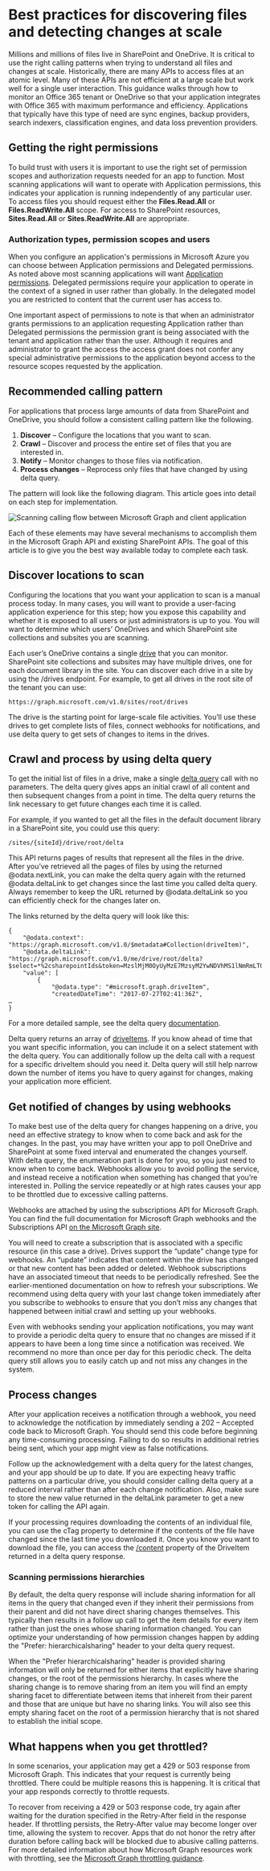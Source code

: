 # Best practices for discovering files and detecting changes at scale
Millions and millions of files live in SharePoint and OneDrive.  It is critical to use the right calling patterns when trying to understand all files and changes at scale. Historically, there are many APIs to access files at an atomic level.  Many of these APIs are not efficient at a large scale but work well for a single user interaction. This guidance walks through how to monitor an Office 365 tenant or OneDrive so that your application integrates with Office 365 with maximum performance and efficiency. Applications that typically have this type of need are sync engines, backup providers, search indexers, classification engines, and data loss prevention providers. 

## Getting the right permissions
To build trust with users it is important to use the right set of permission scopes and authorization requests needed for an app to function.  Most scanning applications will want to operate with Application permissions, this indicates your application is running independently of any particular user.  To access files you should request either the **Files.Read.All** or **Files.ReadWrite.All** scope.  For access to SharePoint resources, **Sites.Read.All** or **Sites.ReadWrite.All** are appropriate.

### Authorization types, permission scopes and users
When you configure an application's permissions in Microsoft Azure you can choose between Application permissions and Delegated permissions.  As noted above most scanning applications will want [Application permissions][].  Delegated permissions require your application to operate in the context of a signed in user rather than globally.  In the delegated model you are restricted to content that the current user has access to.

One important aspect of permissions to note is that when an administrator grants permissions to an application requesting Application rather than Delegated permissions the permission grant is being associated with the tenant and application rather than the user.  Although it requires and administrator to grant the access the access grant does not confer any special administrative permissions to the application beyond access to the resource scopes requested by the application.

## Recommended calling pattern
For applications that process large amounts of data from SharePoint and OneDrive, you should follow a consistent calling pattern like the following.
1.	**Discover** – Configure the locations that you want to scan. 
2.	**Crawl** – Discover and process the entire set of files that you are interested in.
3.	**Notify** – Monitor changes to those files via notification.
4.	**Process changes** – Reprocess only files that have changed by using delta query.

The pattern will look like the following diagram.  This article goes into detail on each step for implementation.

![Scanning calling flow between Microsoft Graph and client application](../../media/ScanProcessFlow.png)

Each of these elements may have several mechanisms to accomplish them in the Microsoft Graph API and existing SharePoint APIs.  The goal of this article is to give you the best way available today to complete each task.

## Discover locations to scan

Configuring the locations that you want your application to scan is a manual process today.  In many cases, you will want to provide a user-facing application experience for this step; how you expose this capability and whether it is exposed to all users or just administrators is up to you.  You will want to determine which users’ OneDrives and which SharePoint site collections and subsites you are scanning.

Each user’s OneDrive contains a single [drive][] that you can monitor.  SharePoint site collections and subsites may have multiple drives, one for each document library in the site.  You can discover each drive in a site by using the /drives endpoint.  For example, to get all drives in the root site of the tenant you can use:

```
https://graph.microsoft.com/v1.0/sites/root/drives
```

The drive is the starting point for large-scale file activities.  You’ll use these drives to get complete lists of files, connect webhooks for notifications, and use delta query to get sets of changes to items in the drives.

## Crawl and process by using delta query

To get the initial list of files in a drive, make a single [delta query][] call with no parameters.  The delta query gives apps an initial crawl of all content and then subsequent changes from a point in time.  The delta query returns the link necessary to get future changes each time it is called.

For example, if you wanted to get all the files in the default document library in a SharePoint site, you could use this query:

```
/sites/{siteId}/drive/root/delta
```

This API returns pages of results that represent all the files in the drive.  After you’ve retrieved all the pages of files by using the returned @odata.nextLink, you can make the delta query again with the returned @odata.deltaLink to get changes since the last time you called delta query.  Always remember to keep the URL returned by @odata.deltaLink so you can efficiently check for the changes later on.

The links returned by the delta query will look like this:

```
{
    "@odata.context": "https://graph.microsoft.com/v1.0/$metadata#Collection(driveItem)",
    "@odata.deltaLink": "https://graph.microsoft.com/v1.0/me/drive/root/delta?$select=*%2csharepointIds&token=MzslMjM0OyUyMzE7MzsyM2YwNDVhMS1lNmRmLTQ1N2MtOGQ5NS1hNmViZDVmZWRhNWQ7NjM2NzExNzY2MzIxMDcwMDAwOzE5ODAzMzU5ODslMjM7JTIzOyUyMzQ",
    "value": [
        {
            "@odata.type": "#microsoft.graph.driveItem",
            "createdDateTime": "2017-07-27T02:41:36Z",
…
}
```

For a more detailed sample, see the delta query [documentation][].

Delta query returns an array of [driveItems][].  If you know ahead of time that you want specific information, you can include it on a select statement with the delta query.  You can additionally follow up the delta call with a request for a specific driveItem should you need it.  Delta query will still help narrow down the number of items you have to query against for changes, making your application more efficient.

## Get notified of changes by using webhooks

To make best use of the delta query for changes happening on a drive, you need an effective strategy to know when to come back and ask for the changes.  In the past, you may have written your app to poll OneDrive and SharePoint at some fixed interval and enumerated the changes yourself.  With delta query, the enumeration part is done for you, so you just need to know when to come back.  Webhooks allow you to avoid polling the service, and instead receive a notification when something has changed that you’re interested in.  Polling the service repeatedly or at high rates causes your app to be throttled due to excessive calling patterns.

Webhooks are attached by using the subscriptions API for Microsoft Graph.  You can find the full documentation for Microsoft Graph webhooks and the Subscriptions API [on the Microsoft Graph site][].

You will need to create a subscription that is associated with a specific resource (in this case a drive).  Drives support the “update” change type for webhooks.  An “update” indicates that content within the drive has changed or that new content has been added or deleted.  Webhook subscriptions have an associated timeout that needs to be periodically refreshed.  See the earlier-mentioned documentation on how to refresh your subscriptions.  We recommend using delta query with your last change token immediately after you subscribe to webhooks to ensure that you don’t miss any changes that happened between initial crawl and setting up your webhooks.

Even with webhooks sending your application notifications, you may want to provide a periodic delta query to ensure that no changes are missed if it appears to have been a long time since a notification was received.  We recommend no more than once per day for this periodic check.  The delta query still allows you to easily catch up and not miss any changes in the system.

## Process changes

After your application receives a notification through a webhook, you need to acknowledge the notification by immediately sending a 202 – Accepted code back to Microsoft Graph.  You should send this code before beginning any time-consuming processing.  Failing to do so results in additional retries being sent, which your app might view as false notifications.

Follow up the acknowledgement with a delta query for the latest changes, and your app should be up to date.  If you are expecting heavy traffic patterns on a particular drive, you should consider calling delta query at a reduced interval rather than after each change notification.  Also, make sure to store the new value returned in the deltaLink parameter to get a new token for calling the API again.

If your processing requires downloading the contents of an individual file, you can use the cTag property to determine if the contents of the file have changed since the last time you downloaded it.  Once you know you want to download the file, you can access the [/content][] property of the DriveItem returned in a delta query response.

### Scanning permissions hierarchies

By default, the delta query response will include sharing information for all items in the query that changed even if they inherit their permissions from their parent and did not have direct sharing changes themselves.  This typically then results in a follow up call to get the item details for every item rather than just the ones whose sharing information changed.  You can optimize your understanding of how permission changes happen by adding the "Prefer: hierarchicalsharing" header to your delta query request.

When the "Prefer hierarchicalsharing" header is provided sharing information will only be returned for either items that explicitly have sharing changes, or the root of the permissions hierarchy.  In cases where the sharing change is to remove sharing from an item you will find an empty sharing facet to differentiate between items that inhereit from their parent and those that are unique but have no sharing links.  You will also see this empty sharing facet on the root of a permission hierarchy that is not shared to establish the initial scope.  

## What happens when you get throttled? 

In some scenarios, your application may get a 429 or 503 response from Microsoft Graph.  This indicates that your request is currently being throttled.  There could be multiple reasons this is happening.  It is critical that your app responds correctly to throttle requests.

To recover from receiving a 429 or 503 response code, try again after waiting for the duration specified in the Retry-After field in the response header.  If throttling persists, the Retry-After value may become longer over time, allowing the system to recover.  Apps that do not honor the retry after duration before calling back will be blocked due to abusive calling patterns. For more detailed information about how Microsoft Graph resources work with throttling, see the [Microsoft Graph throttling guidance][].

[Application permissions]: https://aka.ms/applicationpermissiondoc
[drive]: https://aka.ms/drivedoc
[delta query]: https://aka.ms/deltadoc
[documentation]: https://aka.ms/deltadoc
[driveItems]: https://aka.ms/driveitemdoc
[on the Microsoft Graph site]: https://aka.ms/webhookdoc
[Microsoft Graph throttling guidance]: https://aka.ms/throttlingdoc
[/content]: https://aka.ms/driveitemcontentdoc
